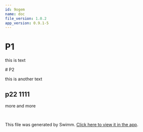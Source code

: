 ```yaml
---
id: 9ogem
name: doc
file_version: 1.0.2
app_version: 0.9.1-5
---
```


# P1

this is text




\# P2

this is another text

## p22 1111

more and more




<br/>

This file was generated by Swimm. [Click here to view it in the app](https://swimm-web-app.web.app/repos/Z2l0aHViJTNBJTNBdDElM0ElM0FlcmFuLXN3aW1t/docs/9ogem).